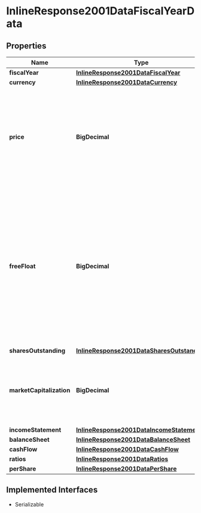 

# InlineResponse2001DataFiscalYearData


## Properties

Name | Type | Description | Notes
------------ | ------------- | ------------- | -------------
**fiscalYear** | [**InlineResponse2001DataFiscalYear**](InlineResponse2001DataFiscalYear.md) |  |  [optional]
**currency** | [**InlineResponse2001DataCurrency**](InlineResponse2001DataCurrency.md) |  |  [optional]
**price** | **BigDecimal** | End-of-day price as of the end of the fiscal year. It is used for calculation of all price-related data items corresponding to the end of the fiscal year. |  [optional]
**freeFloat** | **BigDecimal** | Free float, which is the number of shares outstanding available for trading to the public. Closely-held shares (e.g. held by a majority investor) and temporarily restricted shares (e.g. due to insider lock-up periods) are not part of the free float. |  [optional]
**sharesOutstanding** | [**InlineResponse2001DataSharesOutstanding**](InlineResponse2001DataSharesOutstanding.md) |  |  [optional]
**marketCapitalization** | **BigDecimal** | Market capitalization, which is the market value of the shares outstanding over all types of shares of the company. |  [optional]
**incomeStatement** | [**InlineResponse2001DataIncomeStatement**](InlineResponse2001DataIncomeStatement.md) |  |  [optional]
**balanceSheet** | [**InlineResponse2001DataBalanceSheet**](InlineResponse2001DataBalanceSheet.md) |  |  [optional]
**cashFlow** | [**InlineResponse2001DataCashFlow**](InlineResponse2001DataCashFlow.md) |  |  [optional]
**ratios** | [**InlineResponse2001DataRatios**](InlineResponse2001DataRatios.md) |  |  [optional]
**perShare** | [**InlineResponse2001DataPerShare**](InlineResponse2001DataPerShare.md) |  |  [optional]


## Implemented Interfaces

* Serializable


